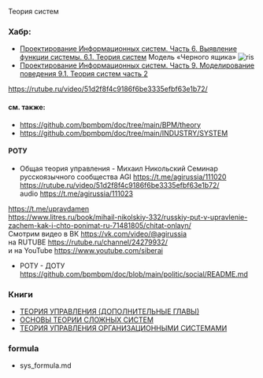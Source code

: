 Теория систем

### Хабр:
- [Проектирование Информационных систем. Часть 6. Выявление функции системы. 6.1. Теория систем](https://habr.com/ru/articles/915546/) Модель «Черного ящика» ![ris](https://habrastorage.org/r/w780/getpro/habr/upload_files/a45/dfe/9ef/a45dfe9efe395b2ee83e35b0184eda28.png) 
- [Проектирование Информационных систем. Часть 9. Моделирование поведения 9.1. Теория систем часть 2](https://habr.com/ru/articles/919454/)


https://rutube.ru/video/51d2f8f4c9186f6be3335efbf63e1b72/

#### см. также:
- https://github.com/bpmbpm/doc/tree/main/BPM/theory
- https://github.com/bpmbpm/doc/tree/main/INDUSTRY/SYSTEM
#### РОТУ
- Общая теория управления - Михаил Никольский Семинар русскоязычного сообщества AGI https://t.me/agirussia/111020  
https://rutube.ru/video/51d2f8f4c9186f6be3335efbf63e1b72/  
audio https://t.me/agirussia/111023 

https://t.me/upravdamen  
https://www.litres.ru/book/mihail-nikolskiy-332/russkiy-put-v-upravlenie-zachem-kak-i-chto-ponimat-ru-71481805/chitat-onlayn/  
Смотрим видео в ВК https://vk.com/video/@agirussia  
на RUTUBE https://rutube.ru/channel/24279932/  
и на YouTube https://www.youtube.com/siberai
- РОТУ - ДОТУ https://github.com/bpmbpm/doc/blob/main/politic/social/README.md

### Книги
- [ТЕОРИЯ УПРАВЛЕНИЯ (ДОПОЛНИТЕЛЬНЫЕ ГЛАВЫ)](https://api.nntu.ru/frontend/web/ngtu/files/ControlBook2.pdf)
- [ОСНОВЫ ТЕОРИИ СЛОЖНЫХ СИСТЕМ](https://chaos.phys.msu.ru/loskutov/PDF/Loskutov.pdf)
- [ТЕОРИЯ УПРАВЛЕНИЯ ОРГАНИЗАЦИОННЫМИ СИСТЕМАМИ](https://www.methodolog.ru/books/tyos2005.pdf)

### formula
- sys_formula.md
